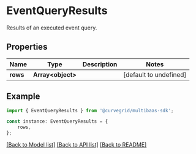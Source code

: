 # EventQueryResults

Results of an executed event query.

## Properties

Name | Type | Description | Notes
------------ | ------------- | ------------- | -------------
**rows** | **Array&lt;object&gt;** |  | [default to undefined]

## Example

```typescript
import { EventQueryResults } from '@curvegrid/multibaas-sdk';

const instance: EventQueryResults = {
    rows,
};
```

[[Back to Model list]](../README.md#documentation-for-models) [[Back to API list]](../README.md#documentation-for-api-endpoints) [[Back to README]](../README.md)
